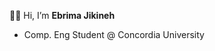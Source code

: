 👋🏾 Hi, I’m **Ebrima Jikineh**
- Comp. Eng Student @ Concordia University

<!---
ebvjikx/ebvjikx is a ✨ special ✨ repository because its `README.md` (this file) appears on your GitHub profile.
You can click the Preview link to take a look at your changes.
--->
